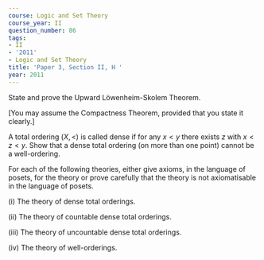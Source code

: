 ```yaml
---
course: Logic and Set Theory
course_year: II
question_number: 86
tags:
- II
- '2011'
- Logic and Set Theory
title: 'Paper 3, Section II, H '
year: 2011
---
```




State and prove the Upward Löwenheim-Skolem Theorem.

[You may assume the Compactness Theorem, provided that you state it clearly.]

A total ordering $(X,<)$ is called dense if for any $x<y$ there exists $z$ with $x<z<y$. Show that a dense total ordering (on more than one point) cannot be a well-ordering.

For each of the following theories, either give axioms, in the language of posets, for the theory or prove carefully that the theory is not axiomatisable in the language of posets.

(i) The theory of dense total orderings.

(ii) The theory of countable dense total orderings.

(iii) The theory of uncountable dense total orderings.

(iv) The theory of well-orderings.